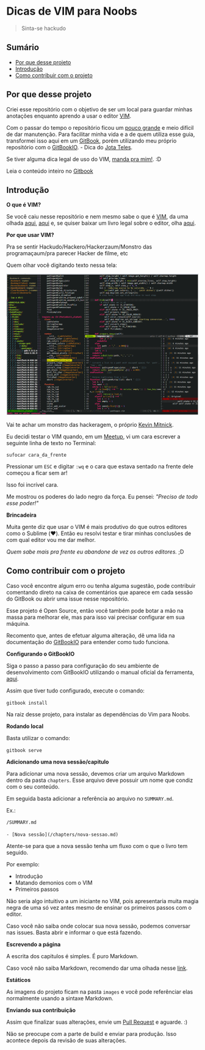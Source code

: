 # Dicas de VIM para Noobs

> Sinta-se hackudo

## Sumário

- [Por que desse projeto](#por-que-desse-projeto)
- [Introdução](#introdução)
- [Como contribuir com o projeto](#como-contribuir-com-o-projeto)

## Por que desse projeto

Criei esse repositório com o objetivo de ser um local para guardar minhas anotações enquanto aprendo a usar o editor [VIM](http://www.vim.org/).

Com o passar do tempo o repositório ficou um [pouco grande](https://github.com/woliveiras/vimparanoobs/tree/master) e meio difícil de dar manutenção. Para facilitar minha vida e a de quem utiliza esse guia, transformei isso aqui em um [GitBook](https://www.gitbook.com/), porém utilizando meu próprio repositório com o [GitBookIO](https://github.com/GitbookIO/gitbook). - Dica do [Jota Teles](https://github.com/woliveiras/vimparanoobs/issues/1).

Se tiver alguma dica legal de uso do VIM, [manda pra mim!](mailto:w.oliveira542@gmail.com). :D

Leia o conteúdo inteiro no [Gitbook](http://woliveiras.com.br/vim-para-noobs/livro/)

## Introdução

**O que é VIM?**

Se você caiu nesse repositório e nem mesmo sabe o que é [VIM](http://www.vim.org/), da uma olhada [aqui](https://woliveiras.com.br/posts/Comecando-com-o-editor-de-texto-VIM/), [aqui](http://aurelio.net/vim/vi-vim-venci.html) e, se quiser baixar um livro legal sobre o editor, olha [aqui](https://code.google.com/p/vimbook/downloads/list).

**Por que usar VIM?**

Pra se sentir Hackudo/Hackero/Hackerzaum/Monstro das programaçaum/pra parecer Hacker de filme, etc

Quem olhar você digitando texto nessa tela:

![VIM](./images/vim-hackudo.gif "Imagem do editor VIM com um arquivo aberto.")


Vai te achar um monstro das hackeragem, o próprio [Kevin Mitnick](https://en.wikipedia.org/wiki/Kevin_Mitnick "Kevin Mitnick, o Hackudo monstraum.").

Eu decidi testar o VIM quando, em um [Meetup](meetup.com/ "Site meetup.com."), vi um cara escrever a seguinte linha de texto no Terminal:

```
sufocar cara_da_frente
```

Pressionar um `ESC` e digitar `:wq` e o cara que estava sentado na frente dele começou a ficar sem ar!

Isso foi incrível cara.

Me mostrou os poderes do lado negro da força. Eu pensei: *"Preciso de todo esse poder!"*

**Brincadeira**

Muita gente diz que usar o VIM é mais produtivo do que outros editores como o Sublime (:heart:). Então eu resolvi testar e tirar minhas conclusões de com qual editor vou me dar melhor.

*Quem sabe mais pra frente eu abandone de vez os outros editores.* ;D

## Como contribuir com o projeto

Caso você encontre algum erro ou tenha alguma sugestão, pode contribuir comentando direto na caixa de comentários que aparece em cada sessão do GitBook ou abrir uma issue nesse repositório.

Esse projeto é Open Source, então você também pode botar a mão na massa para melhorar ele, mas para isso vai precisar configurar em sua máquina.

Recomento que, antes de efetuar alguma alteração, dê uma lida na documentação do [GitBookIO](https://github.com/GitbookIO/gitbook) para entender como tudo funciona.

**Configurando o GitBookIO**

Siga o passo a passo para configuração do seu ambiente de desenvolvimento com GitBookIO utilizando o manual oficial da ferramenta, [aqui](https://github.com/GitbookIO/gitbook/blob/master/docs/setup.md).

Assim que tiver tudo configurado, execute o comando:

`gitbook install`

Na raiz desse projeto, para instalar as dependências do Vim para Noobs.

**Rodando local**

Basta utilizar o comando:

`gitbook serve`

**Adicionando uma nova sessão/capitulo**

Para adicionar uma nova sessão, devemos criar um arquivo Markdown dentro da pasta `chapters`. Esse arquivo deve possuir um nome que condiz com o seu conteúdo.

Em seguida basta adicionar a referência ao arquivo no `SUMMARY.md`.

Ex.:

```
/SUMMARY.md

- [Nova sessão](/chapters/nova-sessao.md)
```

Atente-se para que a nova sessão tenha um fluxo com o que o livro tem seguido.

Por exemplo: 

- Introdução
- Matando demonios com o VIM
- Primeiros passos

Não seria algo intuitivo a um iniciante no VIM, pois apresentaria muita magia negra de uma só vez antes mesmo de ensinar os primeiros passos com o editor.

Caso você não saiba onde colocar sua nova sessão, podemos conversar nas issues. Basta abrir e informar o que está fazendo.

**Escrevendo a página**

A escrita dos capitulos é simples. É puro Markdown.

Caso você não saiba Markdown, recomendo dar uma olhada nesse [link](https://daringfireball.net/projects/markdown/syntax).

**Estáticos**

As imagens do projeto ficam na pasta `images` e você pode referênciar elas normalmente usando a sintaxe Markdown.

**Enviando sua contribuição**

Assim que finalizar suas alterações, envie um [Pull Request](https://help.github.com/articles/creating-a-pull-request/) e aguarde. :)

Não se preocupe com a parte de build e enviar para produção. Isso acontece depois da revisão de suas alterações.
